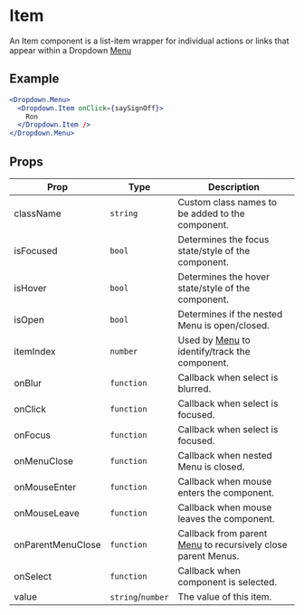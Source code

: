 # Item

An Item component is a list-item wrapper for individual actions or links that appear within a Dropdown [Menu](./Menu.md)


## Example

```jsx
<Dropdown.Menu>
  <Dropdown.Item onClick={saySignOff}>
    Ron
  </Dropdown.Item />
</Dropdown.Menu>
```


## Props

| Prop | Type | Description |
| --- | --- | --- |
| className | `string` | Custom class names to be added to the component. |
| isFocused | `bool` | Determines the focus state/style of the component. |
| isHover | `bool` | Determines the hover state/style of the component. |
| isOpen | `bool` | Determines if the nested Menu is open/closed. |
| itemIndex | `number` | Used by [Menu](./Menu.md) to identify/track the component. |
| onBlur | `function` | Callback when select is blurred. |
| onClick | `function` | Callback when select is focused. |
| onFocus | `function` | Callback when select is focused. |
| onMenuClose | `function` | Callback when nested Menu is closed. |
| onMouseEnter | `function` | Callback when mouse enters the component. |
| onMouseLeave | `function` | Callback when mouse leaves the component. |
| onParentMenuClose | `function` | Callback from parent [Menu](./Menu.md) to recursively close parent Menus. |
| onSelect | `function` | Callback when component is selected. |
| value | `string`/`number` | The value of this item. |
